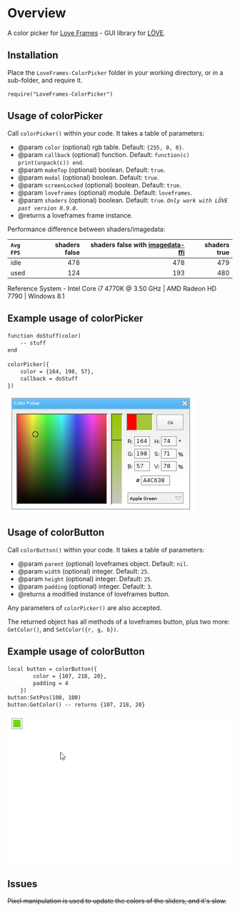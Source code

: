# Overview
A color picker for [Love Frames](https://github.com/NikolaiResokav/LoveFrames) - GUI library for [LÖVE](http://www.love2d.org).

## Installation
Place the ``LoveFrames-ColorPicker`` folder in your working directory, or in a sub-folder, and require it.

	require("LoveFrames-ColorPicker")


## Usage of colorPicker
Call ``colorPicker()`` within your code. It takes a table of parameters:

* @param ``color`` (optional) rgb table. Default: ``{255, 0, 0}``.
* @param ``callback`` (optional) function. Default: ``function(c) print(unpack(c)) end``.
* @param ``makeTop`` (optional) boolean. Default: ``true``.
* @param ``modal`` (optional) boolean. Default: ``true``.
* @param ``screenLocked`` (optional) boolean. Default: ``true``.
* @param ``loveframes`` (optional) module. Default: ``loveframes``.
* @param ``shaders`` (optional) boolean. Default: ``true``. *``Only work with LÖVE past version 0.9.0.``*
* @returns a loveframes frame instance.

Performance difference between shaders/imagedata:

| ``Avg FPS`` | shaders false | shaders false with [imagedata-ffi](https://github.com/slime73/love-snippets/blob/master/ImageData-FFI/imagedata-ffi.lua) | shaders true |
|:------------|----:|----:|----:|
| idle        | 478 | 478 | 479 |
| used        | 124 | 193 | 480 |

Reference System - Intel Core i7 4770K @ 3.50 GHz | AMD Radeon HD 7790 | Windows 8.1

## Example usage of colorPicker
	function doStuff(color)
		-- stuff
	end

	colorPicker({
		color = {164, 198, 57},
		callback = doStuff
	})

![Screenshot](colorPicker.png)


## Usage of colorButton
Call ``colorButton()`` within your code. It takes a table of parameters:

* @param ``parent`` (optional) loveframes object. Default: ``nil``.
* @param ``width`` (optional) integer. Default: ``25``.
* @param ``height`` (optional) integer. Default: ``25``.
* @param ``padding`` (optional) integer. Default: ``3``.
* @returns a modified instance of loveframes button.

Any parameters of ``colorPicker()`` are also accepted.

The returned object has all methods of a loveframes button, plus two more: ``GetColor()``, and ``SetColor({r, g, b})``.

## Example usage of colorButton
	local button = colorButton({
			color = {107, 218, 20},
			padding = 4
		})
	button:SetPos(100, 100)
	button:GetColor() -- returns {107, 218, 20}

![Screenshot](colorButton.gif)


## Issues
~~Pixel manipulation is used to update the colors of the sliders, and it's slow.~~